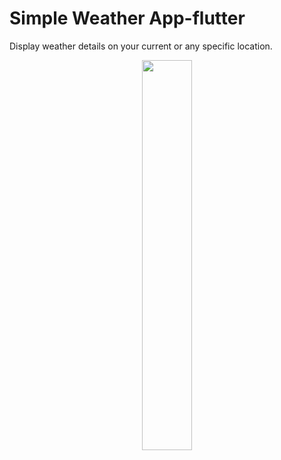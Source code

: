 # Simple Weather App-flutter

Display weather details on your current or any specific location.

<p align="center">
  <img 
    width=40%
    height=40%
    src="https://user-images.githubusercontent.com/101565812/169255578-c60cc40b-aafa-4dc0-9db2-30f9850efb74.jpg" >
</p>
